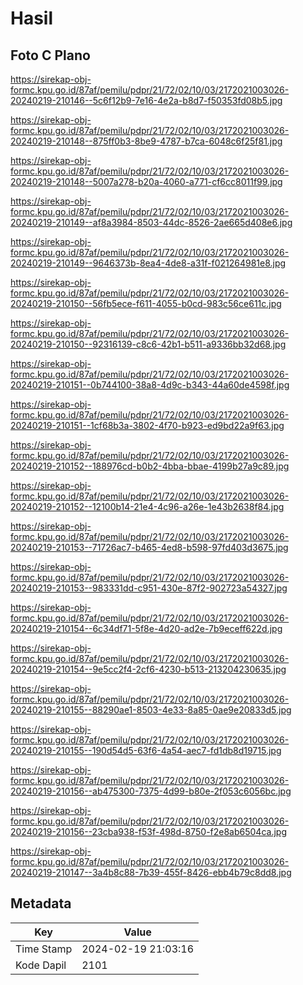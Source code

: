 # Hasil

## Foto C Plano

https://sirekap-obj-formc.kpu.go.id/87af/pemilu/pdpr/21/72/02/10/03/2172021003026-20240219-210146--5c6f12b9-7e16-4e2a-b8d7-f50353fd08b5.jpg

https://sirekap-obj-formc.kpu.go.id/87af/pemilu/pdpr/21/72/02/10/03/2172021003026-20240219-210148--875ff0b3-8be9-4787-b7ca-6048c6f25f81.jpg

https://sirekap-obj-formc.kpu.go.id/87af/pemilu/pdpr/21/72/02/10/03/2172021003026-20240219-210148--5007a278-b20a-4060-a771-cf6cc8011f99.jpg

https://sirekap-obj-formc.kpu.go.id/87af/pemilu/pdpr/21/72/02/10/03/2172021003026-20240219-210149--af8a3984-8503-44dc-8526-2ae665d408e6.jpg

https://sirekap-obj-formc.kpu.go.id/87af/pemilu/pdpr/21/72/02/10/03/2172021003026-20240219-210149--9646373b-8ea4-4de8-a31f-f021264981e8.jpg

https://sirekap-obj-formc.kpu.go.id/87af/pemilu/pdpr/21/72/02/10/03/2172021003026-20240219-210150--56fb5ece-f611-4055-b0cd-983c56ce611c.jpg

https://sirekap-obj-formc.kpu.go.id/87af/pemilu/pdpr/21/72/02/10/03/2172021003026-20240219-210150--92316139-c8c6-42b1-b511-a9336bb32d68.jpg

https://sirekap-obj-formc.kpu.go.id/87af/pemilu/pdpr/21/72/02/10/03/2172021003026-20240219-210151--0b744100-38a8-4d9c-b343-44a60de4598f.jpg

https://sirekap-obj-formc.kpu.go.id/87af/pemilu/pdpr/21/72/02/10/03/2172021003026-20240219-210151--1cf68b3a-3802-4f70-b923-ed9bd22a9f63.jpg

https://sirekap-obj-formc.kpu.go.id/87af/pemilu/pdpr/21/72/02/10/03/2172021003026-20240219-210152--188976cd-b0b2-4bba-bbae-4199b27a9c89.jpg

https://sirekap-obj-formc.kpu.go.id/87af/pemilu/pdpr/21/72/02/10/03/2172021003026-20240219-210152--12100b14-21e4-4c96-a26e-1e43b2638f84.jpg

https://sirekap-obj-formc.kpu.go.id/87af/pemilu/pdpr/21/72/02/10/03/2172021003026-20240219-210153--71726ac7-b465-4ed8-b598-97fd403d3675.jpg

https://sirekap-obj-formc.kpu.go.id/87af/pemilu/pdpr/21/72/02/10/03/2172021003026-20240219-210153--983331dd-c951-430e-87f2-902723a54327.jpg

https://sirekap-obj-formc.kpu.go.id/87af/pemilu/pdpr/21/72/02/10/03/2172021003026-20240219-210154--6c34df71-5f8e-4d20-ad2e-7b9eceff622d.jpg

https://sirekap-obj-formc.kpu.go.id/87af/pemilu/pdpr/21/72/02/10/03/2172021003026-20240219-210154--9e5cc2f4-2cf6-4230-b513-213204230635.jpg

https://sirekap-obj-formc.kpu.go.id/87af/pemilu/pdpr/21/72/02/10/03/2172021003026-20240219-210155--88290ae1-8503-4e33-8a85-0ae9e20833d5.jpg

https://sirekap-obj-formc.kpu.go.id/87af/pemilu/pdpr/21/72/02/10/03/2172021003026-20240219-210155--190d54d5-63f6-4a54-aec7-fd1db8d19715.jpg

https://sirekap-obj-formc.kpu.go.id/87af/pemilu/pdpr/21/72/02/10/03/2172021003026-20240219-210156--ab475300-7375-4d99-b80e-2f053c6056bc.jpg

https://sirekap-obj-formc.kpu.go.id/87af/pemilu/pdpr/21/72/02/10/03/2172021003026-20240219-210156--23cba938-f53f-498d-8750-f2e8ab6504ca.jpg

https://sirekap-obj-formc.kpu.go.id/87af/pemilu/pdpr/21/72/02/10/03/2172021003026-20240219-210147--3a4b8c88-7b39-455f-8426-ebb4b79c8dd8.jpg


## Metadata

| Key        | Value               |
| ---------- | ------------------- |
| Time Stamp | 2024-02-19 21:03:16 |
| Kode Dapil | 2101                |



